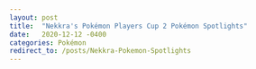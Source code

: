 ```yaml
---
layout: post
title:  "Nekkra's Pokémon Players Cup 2 Pokémon Spotlights"
date:   2020-12-12 -0400
categories: Pokémon
redirect_to: /posts/Nekkra-Pokemon-Spotlights
---
```

